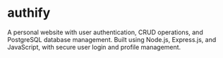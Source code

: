 # authify
A personal website with user authentication, CRUD operations, and PostgreSQL database management. Built using Node.js, Express.js, and JavaScript, with secure user login and profile management.
